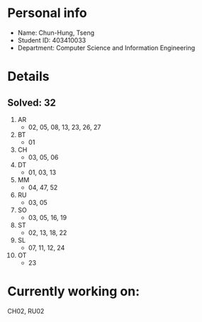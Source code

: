 # Personal info

* Name: Chun-Hung, Tseng
* Student ID: 403410033
* Department: Computer Science and Information Engineering

# Details

## Solved: 32

1. AR
    * 02, 05, 08, 13, 23, 26, 27
2. BT
    * 01
3. CH
    * 03, 05, 06
4. DT
    * 01, 03, 13
5. MM
    * 04, 47, 52
6. RU
    * 03, 05
7. SO
    * 03, 05, 16, 19
8. ST
    * 02, 13, 18, 22
9. SL
    * 07, 11, 12, 24
10. OT
    * 23

# Currently working on:
CH02, RU02
